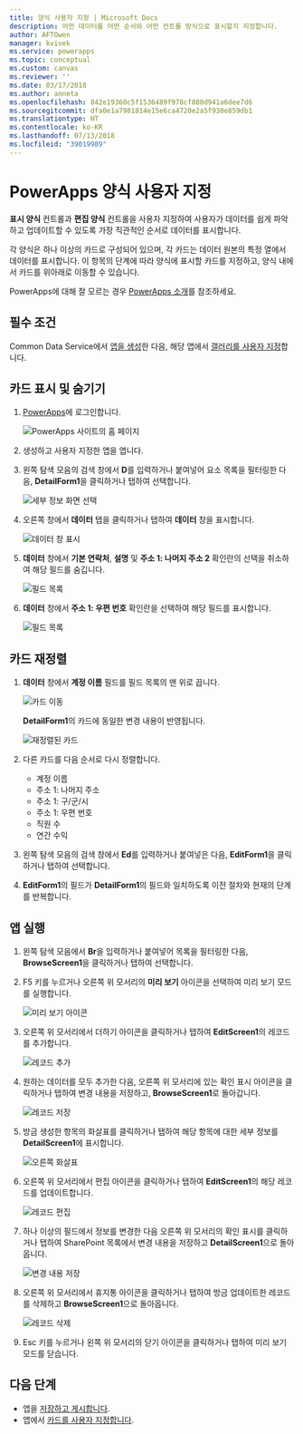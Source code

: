```yaml
---
title: 양식 사용자 지정 | Microsoft Docs
description: 어떤 데이터를 어떤 순서와 어떤 컨트롤 방식으로 표시할지 지정합니다.
author: AFTOwen
manager: kvivek
ms.service: powerapps
ms.topic: conceptual
ms.custom: canvas
ms.reviewer: ''
ms.date: 03/17/2018
ms.author: anneta
ms.openlocfilehash: 842e19360c5f1536489f978cf880d941a6dee7d6
ms.sourcegitcommit: dfa0e1a7981814e15e6ca4720e2a5f930e859db1
ms.translationtype: HT
ms.contentlocale: ko-KR
ms.lasthandoff: 07/13/2018
ms.locfileid: "39019989"
---
```

# <a name="customize-forms-in-powerapps"></a>PowerApps 양식 사용자 지정
**표시 양식** 컨트롤과 **편집 양식** 컨트롤을 사용자 지정하여 사용자가 데이터를 쉽게 파악하고 업데이트할 수 있도록 가장 직관적인 순서로 데이터를 표시합니다.

각 양식은 하나 이상의 카드로 구성되어 있으며, 각 카드는 데이터 원본의 특정 열에서 데이터를 표시합니다. 이 항목의 단계에 따라 양식에 표시할 카드를 지정하고, 양식 내에서 카드를 위아래로 이동할 수 있습니다.

PowerApps에 대해 잘 모르는 경우 [PowerApps 소개](getting-started.md)를 참조하세요.

## <a name="prerequisites"></a>필수 조건
Common Data Service에서 [앱을 생성](data-platform-create-app.md)한 다음, 해당 앱에서 [갤러리를 사용자 지정](customize-layout-sharepoint.md)합니다.

## <a name="show-and-hide-cards"></a>카드 표시 및 숨기기
1. [PowerApps](http://web.powerapps.com)에 로그인합니다.

    ![PowerApps 사이트의 홈 페이지](./media/customize-forms-sharepoint/sign-in.png)


1. 생성하고 사용자 지정한 앱을 엽니다.

1. 왼쪽 탐색 모음의 검색 창에서 **D**를 입력하거나 붙여넣어 요소 목록을 필터링한 다음, **DetailForm1**을 클릭하거나 탭하여 선택합니다.

    ![세부 정보 화면 선택](./media/customize-forms-sharepoint/select-detailform.png)

1. 오른쪽 창에서 **데이터** 탭을 클릭하거나 탭하여 **데이터** 창을 표시합니다.

    ![데이터 창 표시](./media/customize-forms-sharepoint/show-data-pane.png)

1. **데이터** 창에서 **기본 연락처**, **설명** 및 **주소 1: 나머지 주소 2** 확인란의 선택을 취소하여 해당 필드를 숨깁니다.

    ![필드 목록](./media/customize-forms-sharepoint/hide-fields.png)

1.  **데이터** 창에서 **주소 1: 우편 번호** 확인란을 선택하여 해당 필드를 표시합니다.

    ![필드 목록](./media/customize-forms-sharepoint/show-field.png)

## <a name="reorder-the-cards"></a>카드 재정렬
1. **데이터** 창에서 **계정 이름** 필드를 필드 목록의 맨 위로 끕니다.

    ![카드 이동](./media/customize-forms-sharepoint/move-card.png)

    **DetailForm1**의 카드에 동일한 변경 내용이 반영됩니다.

    ![재정렬된 카드](./media/customize-forms-sharepoint/reordered-card.png)

1. 다른 카드를 다음 순서로 다시 정렬합니다.

    - 계정 이름
    - 주소 1: 나머지 주소
    - 주소 1: 구/군/시
    - 주소 1: 우편 번호
    - 직원 수
    - 연간 수익

1. 왼쪽 탐색 모음의 검색 창에서 **Ed**를 입력하거나 붙여넣은 다음, **EditForm1**을 클릭하거나 탭하여 선택합니다.

1. **EditForm1**의 필드가 **DetailForm1**의 필드와 일치하도록 이전 절차와 현재의 단계를 반복합니다.

## <a name="run-the-app"></a>앱 실행
1. 왼쪽 탐색 모음에서 **Br**을 입력하거나 붙여넣어 목록을 필터링한 다음, **BrowseScreen1**을 클릭하거나 탭하여 선택합니다.

2. F5 키를 누르거나 오른쪽 위 모서리의 **미리 보기** 아이콘을 선택하여 미리 보기 모드를 실행합니다.

    ![미리 보기 아이콘](./media/customize-forms-sharepoint/open-preview.png)

3. 오른쪽 위 모서리에서 더하기 아이콘을 클릭하거나 탭하여 **EditScreen1**의 레코드를 추가합니다.

    ![레코드 추가](./media/customize-forms-sharepoint/add-record.png)

4. 원하는 데이터를 모두 추가한 다음, 오른쪽 위 모서리에 있는 확인 표시 아이콘을 클릭하거나 탭하여 변경 내용을 저장하고, **BrowseScreen1**로 돌아갑니다.

    ![레코드 저장](./media/customize-forms-sharepoint/save-record.png)

5. 방금 생성한 항목의 화살표를 클릭하거나 탭하여 해당 항목에 대한 세부 정보를 **DetailScreen1**에 표시합니다.  

    ![오른쪽 화살표](./media/customize-forms-sharepoint/right-arrow.png)

6. 오른쪽 위 모서리에서 편집 아이콘을 클릭하거나 탭하여 **EditScreen1**의 해당 레코드를 업데이트합니다.

    ![레코드 편집](./media/customize-forms-sharepoint/edit-record.png)

7. 하나 이상의 필드에서 정보를 변경한 다음 오른쪽 위 모서리의 확인 표시를 클릭하거나 탭하여 SharePoint 목록에서 변경 내용을 저장하고 **DetailScreen1**으로 돌아옵니다.  

    ![변경 내용 저장](./media/customize-forms-sharepoint/save-record.png)

8. 오른쪽 위 모서리에서 휴지통 아이콘을 클릭하거나 탭하여 방금 업데이트한 레코드를 삭제하고 **BrowseScreen1**으로 돌아옵니다.

    ![레코드 삭제](./media/customize-forms-sharepoint/delete-record.png)

9. Esc 키를 누르거나 왼쪽 위 모서리의 닫기 아이콘을 클릭하거나 탭하여 미리 보기 모드를 닫습니다.

## <a name="next-steps"></a>다음 단계
- 앱을 [저장하고 게시합니다](save-publish-app.md).
- 앱에서 [카드를 사용자 지정합니다](customize-card.md).
